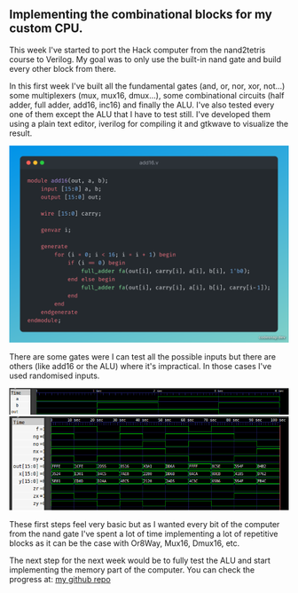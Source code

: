 ## Implementing the combinational blocks for my custom CPU.

This week I've started to port the Hack computer from the nand2tetris course to Verilog. My goal was to only use the built-in nand gate and build every other block from there.

In this first week I've built all the fundamental gates (and, or, nor, xor, not...) some multiplexers (mux, mux16, dmux...), some combinational circuits (half adder, full adder, add16, inc16) and finally the ALU. I've also tested every one of them except the ALU that I have to test still.
I've developed them using a plain text editor, iverilog for compiling it and gtkwave to visualize the result. 

![add16 snippet in Verilog.](/media/add16_snippet.png)

There are some gates were I can test all the possible inputs but there are others (like add16 or the ALU) where it's impractical. In those cases I've used randomised inputs.

![XOR gate test bench waves.](/media/xor_testbench_snippet.png)
![ALU test benchwaves.](/media/alu_testbench_snippets.png)

These first steps feel very basic but as I wanted every bit of the computer from the nand gate I've spent a lot of time implementing a lot of repetitive blocks as it can be the case with Or8Way, Mux16, Dmux16, etc. 

The next step for the next week would be to fully test the ALU and start implementing the memory part of the computer.
You can check the progress at: [my github repo](https://github.com/marc-marcos/von-neumann-cpu-verilog) 